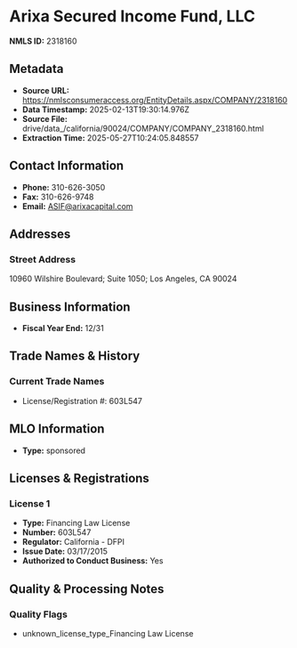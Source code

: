 # Arixa Secured Income Fund, LLC

**NMLS ID:** 2318160

## Metadata
- **Source URL:** https://nmlsconsumeraccess.org/EntityDetails.aspx/COMPANY/2318160
- **Data Timestamp:** 2025-02-13T19:30:14.976Z
- **Source File:** drive/data_/california/90024/COMPANY/COMPANY_2318160.html
- **Extraction Time:** 2025-05-27T10:24:05.848557

## Contact Information
- **Phone:** 310-626-3050
- **Fax:** 310-626-9748
- **Email:** ASIF@arixacapital.com

## Addresses
### Street Address
10960 Wilshire Boulevard; Suite 1050; Los Angeles, CA 90024

## Business Information
- **Fiscal Year End:** 12/31

## Trade Names & History
### Current Trade Names
- License/Registration #: 603L547

## MLO Information
- **Type:** sponsored

## Licenses & Registrations

### License 1
- **Type:** Financing Law License
- **Number:** 603L547
- **Regulator:** California - DFPI
- **Issue Date:** 03/17/2015
- **Authorized to Conduct Business:** Yes

## Quality & Processing Notes
### Quality Flags
- unknown_license_type_Financing Law License
